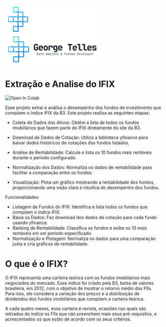 <div>
  <img src="https://raw.githubusercontent.com/GeorgeTelles/georgetelles/f69531ec6b293b5148563588a764c010015d315e/logo_clara.png" alt="logo clara" width="300" style="display: inline-block; vertical-align: top; margin-right: 10px;">
  <img src="https://raw.githubusercontent.com/GeorgeTelles/georgetelles/f69531ec6b293b5148563588a764c010015d315e/logo_dark.png" alt="logo dark" width="300" style="display: inline-block; vertical-align: top;">
</div>

# Extração e Analise do IFIX
<a href="https://github.com/GeorgeTelles/extrair_analisar_ifix/blob/42dc5cc9f1cbb00217c0a16bb362510b94aa8000/Extra%C3%A7%C3%A3o%20e%20analise%20do%20IFIX%20-%20Fundos%20Imobiliarios.ipynb" target="_parent">
    <img src="https://colab.research.google.com/assets/colab-badge.svg" alt="Open In Colab" width="150" style="display: inline-block; vertical-align: top;">
  </a>

Esse projeto extrai e análisa o desempenho dos fundos de investimento que compõem o índice IFIX da B3. Este projeto realiza as seguintes etapas:

- Coleta de Dados dos Ativos: Obtém a lista de todos os fundos imobiliários que fazem parte do IFIX diretamente do site da B3.

- Download de Dados de Cotação: Utiliza a biblioteca yfinance para baixar dados históricos de cotações dos fundos listados.

- Análise de Rentabilidade: Calcula e lista os 10 fundos mais rentáveis durante o período configurado.

- Normalização dos Dados: Normaliza os dados de rentabilidade para facilitar a comparação entre os fundos.

- Visualização: Plota um gráfico mostrando a rentabilidade dos fundos, proporcionando uma visão clara e intuitiva do desempenho dos fundos.

Funcionalidades
- Listagem de Fundos do IFIX: Identifica e lista todos os fundos que compõem o índice IFIX.
- Baixa os Dados: Faz download dos dados de cotação para cada fundo usando yfinance.
- Ranking de Rentabilidade: Classifica os fundos e exibe os 10 mais rentáveis em um período especificado.
- Normalização e Plotagem: Normaliza os dados para uma comparação justa e cria gráficos de rentabilidade.

# O que é o IFIX?

O IFIX representa uma carteira teórica com os fundos imobiliários mais negociados do mercado. Esse índice foi criado pela B3, bolsa de valores brasileira, em 2012, com o objetivo de mostrar o retorno médio dos FIIs. Para isso, ele considera a variação dos preços e a distribuição de dividendos dos fundos imobiliários que compõem a carteira teórica.

A cada quatro meses, essa carteira é revista, ocasiões nas quais são retirados do índice os FIIs que não preenchem mais seus pré-requisitos, e acrescentados os que estão de acordo com os seus critérios.

